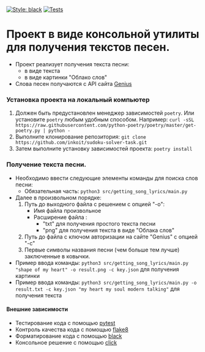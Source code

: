 [![Style: black](https://img.shields.io/badge/code%20style-black-000000.svg)](https://github.com/psf/black)
[![Tests](https://github.com/suband74/getting-song-lyrics/actions/workflows/tests.yml/badge.svg)](https://github.com/suband74/getting-song-lyrics/actions?workflow=Tests)


# Проект в виде консольной утилиты для получения текстов песен.

- Проект реализует получения текста песни:
  - в виде текста
  - в виде картинки "Облако слов"
- Слова песен получаются с API сайта [Genius](https://genius.com)


### Установка проекта на локальный компьютер

1. Должен быть предустановлен менеджер зависимостей `poetry`. Или установите `poetry` любым удобным способом. 
   Например: `curl -sSL https://raw.githubusercontent.com/python-poetry/poetry/master/get-poetry.py | python -` 
2. Выполните клонирование репозитория: `git clone https://github.com/inkoit/sudoku-solver-task.git`
3. Затем выполните установку зависимостей проекта: `poetry install`


### Получение текста песни.

- Необходимо ввести следующие элементы команды для поиска слов песни:
  - Обязательная часть: `python3 src/getting_song_lyrics/main.py`
- Далее в произвольном порядке:
   1. Путь до выходного файла с решением с опцией "-о":
      - Имя файла произвольное
      - Расширение файла :
        - "txt" для получения простого текста песни
        - "png" для получения текста в виде "Облака слов"
   2. Путь до файла с ключом авторизации на сайте "Genius" с опцией "-c"
   3. Первые символы названия песни (чем больше тем лучше) заключенные в ковычки.
- Пример ввода команды: `python3 src/getting_song_lyrics/main.py "shape of my heart" -o result.png -c key.json` для получения картинки
- Пример ввода команды: `python3 src/getting_song_lyrics/main.py -o result.txt -c key.json "my heart my soul modern talking"` для получения текста


#### Внешние зависимости

- Тестирование кода с помощью [pytest](https://docs.pytest.org/en/6.2.x/)
- Контроль качества кода с помощью [flake8](https://flake8.pycqa.org/en/latest/)
- Форматирование кода с помощью [black](https://github.com/psf/black)
- Консольное решение с помощью [click](https://click.palletsprojects.com/en/8.0.x/)
